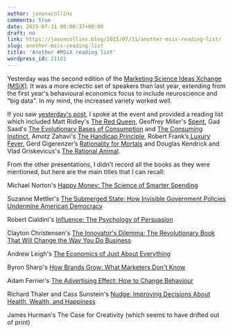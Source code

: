 ```yaml
---
author: jasonacollins
comments: true
date: 2015-07-31 06:00:37+00:00
draft: no
link: https://jasoncollins.blog/2015/07/31/another-msix-reading-list/
slug: another-msix-reading-list
title: 'Another #MSiX reading list'
wordpress_id: 21181
---
```


Yesterday was the second edition of the [Marketing Science Ideas Xchange (MSiX)](http://www.msix.com.au/). It was a more eclectic set of speakers than last year, extending from the first year's behavioural economics focus to include neuroscience and "big data". In my mind, the increased variety worked well.

If you saw [yesterday's post](https://jasoncollins.blog/2015/07/30/please-not-another-bias-an-evolutionary-take-on-behavioural-economics/), I spoke at the event and provided a reading list which included Matt Ridley's [The Red Queen](http://www.amazon.com/gp/product/0060556579/ref=as_li_tl?ie=UTF8&camp=1789&creative=390957&creativeASIN=0060556579&linkCode=as2&tag=evolvieconom-20&linkId=NKCSCEHDRBW7UHQ5), Geoffrey Miller's [Spent](https://jasoncollins.blog/2011/06/15/millers-spent-sex-evolution-and-consumer-behavior/), Gad Saad's [The Evolutionary Bases of Consumption](https://jasoncollins.blog/2012/04/05/saads-the-evolutionary-bases-of-consumption/) and [The Consuming Instinct](http://www.amazon.com/gp/product/1616144297/ref=as_li_tl?ie=UTF8&camp=1789&creative=390957&creativeASIN=1616144297&linkCode=as2&tag=evolvieconom-20&linkId=DGFDFTS7Y3PL5WYB), Amotz Zahavi's [The Handicap Principle](http://www.amazon.com/gp/product/B000UG5U5E/ref=as_li_tl?ie=UTF8&camp=1789&creative=390957&creativeASIN=B000UG5U5E&linkCode=as2&tag=evolvieconom-20&linkId=7BW6J3DF3A4WL4HI), Robert Frank’s[ Luxury Fever](https://jasoncollins.blog/2012/01/28/franks-luxury-fever/), Gerd Gigerenzer’s [Rationality for Mortals](https://jasoncollins.blog/2018/08/15/gerd-gigerenzers-rationality-for-mortals-how-people-cope-with-uncertainty/) and Douglas Kendrick and Vlad Griskevicus's [The Rational Animal](https://jasoncollins.blog/2016/02/08/kenrick-and-griskeviciuss-the-rational-animal/).

From the other presentations, I didn't record all the books as they were mentioned, but here are the main titles that I can recall:

Michael Norton's [Happy Money: The Science of Smarter Spending](http://www.amazon.com/gp/product/1451665067/ref=as_li_tl?ie=UTF8&camp=1789&creative=390957&creativeASIN=1451665067&linkCode=as2&tag=evolvieconom-20&linkId=SADA743FD34GL77D)

Suzanne Mettler's [The Submerged State: How Invisible Government Policies Undermine American Democracy](http://www.amazon.com/gp/product/0226521656/ref=as_li_tl?ie=UTF8&camp=1789&creative=390957&creativeASIN=0226521656&linkCode=as2&tag=evolvieconom-20&linkId=XR3SY25LDEUGIPNR)

Robert Cialdini's [Influence: The Psychology of Persuasion](http://www.amazon.com/gp/product/006124189X/ref=as_li_tl?ie=UTF8&camp=1789&creative=390957&creativeASIN=006124189X&linkCode=as2&tag=evolvieconom-20&linkId=TAJHARNCP6MK7WQN)

Clayton Christensen's [The Innovator's Dilemma: The Revolutionary Book That Will Change the Way You Do Business](http://www.amazon.com/gp/product/0062060244/ref=as_li_tl?ie=UTF8&camp=1789&creative=390957&creativeASIN=0062060244&linkCode=as2&tag=evolvieconom-20&linkId=SPVFS4J2ZHIKOZ5A)

Andrew Leigh's [The Economics of Just About Everything](http://www.amazon.com.au/The-Economics-Just-About-Everything-ebook/dp/B00K7VHTQ0)

Byron Sharp's [How Brands Grow: What Marketers Don't Know](http://www.amazon.com/gp/product/0195573560/ref=as_li_tl?ie=UTF8&camp=1789&creative=390957&creativeASIN=0195573560&linkCode=as2&tag=evolvieconom-20&linkId=NP4M2VPKC5J7OBL3)

Adam Ferrier's [The Advertising Effect: How to Change Behaviour](http://www.amazon.com/gp/product/0195593928/ref=as_li_tl?ie=UTF8&camp=1789&creative=390957&creativeASIN=0195593928&linkCode=as2&tag=evolvieconom-20&linkId=WASEGJNKDJ5MLF3R)

Richard Thaler and Cass Sunstein's [Nudge: Improving Decisions About Health, Wealth, and Happiness](https://jasoncollins.blog/2013/11/04/thaler-and-sunsteins-nudge/)

James Hurman's The Case for Creativity (which seems to have drifted out of print)

